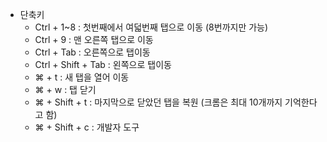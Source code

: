- 단축키
	- Ctrl + 1~8 : 첫번째에서 여덟번째 탭으로 이동 (8번까지만 가능)
	- Ctrl + 9 : 맨 오른쪽 탭으로 이동
	- Ctrl + Tab : 오른쪽으로 탭이동
	- Ctrl + Shift + Tab : 왼쪽으로 탭이동
	- ⌘ + t : 새 탭을 열어 이동
	- ⌘ + w : 탭 닫기
	- ⌘ + Shift + t : 마지막으로 닫았던 탭을 복원 (크롬은 최대 10개까지 기억한다고 함)
	- ⌘ + Shift + c : 개발자 도구